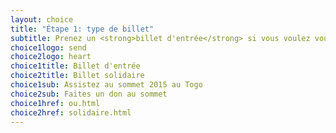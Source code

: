 ```yaml
---
layout: choice
title: "Étape 1: type de billet"
subtitle: Prenez un <strong>billet d'entrée</strong> si vous voulez vous envoler (ou prendre le bus, ou marcher) vers le Togo; prenez un <strong>billet solidaire</strong> si vous ne pouvez y être, mais aimeriez donner un coup de main sous forme de don.
choice1logo: send
choice2logo: heart
choice1title: Billet d'entrée
choice2title: Billet solidaire
choice1sub: Assistez au sommet 2015 au Togo
choice2sub: Faites un don au sommet
choice1href: ou.html
choice2href: solidaire.html
---
```



